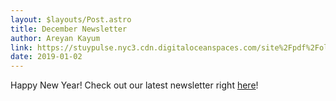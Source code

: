 ```yaml
---
layout: $layouts/Post.astro
title: December Newsletter
author: Areyan Kayum
link: https://stuypulse.nyc3.cdn.digitaloceanspaces.com/site%2Fpdf%2Fold_pdfs%2F2018_december.pdf
date: 2019-01-02
---
```


Happy New Year! Check out our latest newsletter right [here](https://stuypulse.nyc3.cdn.digitaloceanspaces.com/site%2Fpdf%2Fold_pdfs%2F2018_december.pdf)!
